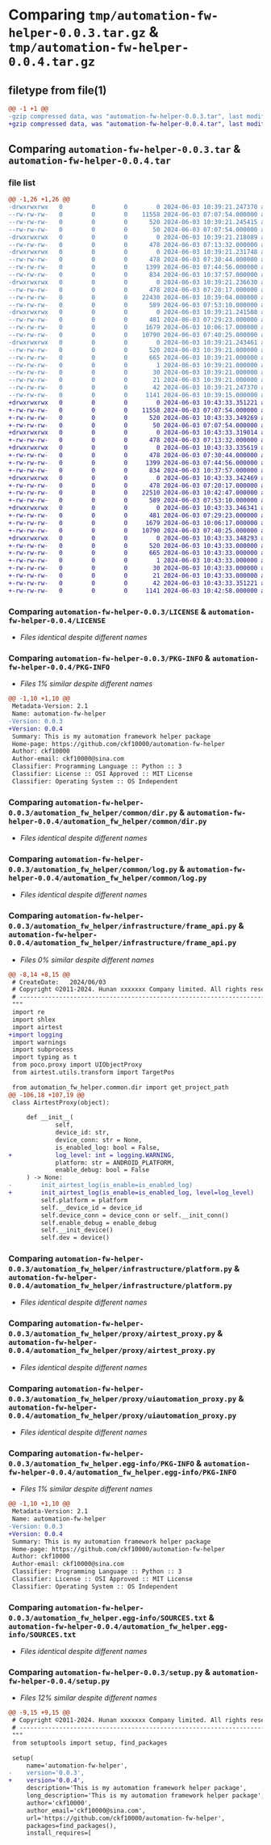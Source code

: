 # Comparing `tmp/automation-fw-helper-0.0.3.tar.gz` & `tmp/automation-fw-helper-0.0.4.tar.gz`

## filetype from file(1)

```diff
@@ -1 +1 @@
-gzip compressed data, was "automation-fw-helper-0.0.3.tar", last modified: Mon Jun  3 10:39:21 2024, max compression
+gzip compressed data, was "automation-fw-helper-0.0.4.tar", last modified: Mon Jun  3 10:43:33 2024, max compression
```

## Comparing `automation-fw-helper-0.0.3.tar` & `automation-fw-helper-0.0.4.tar`

### file list

```diff
@@ -1,26 +1,26 @@
-drwxrwxrwx   0        0        0        0 2024-06-03 10:39:21.247370 automation-fw-helper-0.0.3/
--rw-rw-rw-   0        0        0    11558 2024-06-03 07:07:54.000000 automation-fw-helper-0.0.3/LICENSE
--rw-rw-rw-   0        0        0      520 2024-06-03 10:39:21.245415 automation-fw-helper-0.0.3/PKG-INFO
--rw-rw-rw-   0        0        0       50 2024-06-03 07:07:54.000000 automation-fw-helper-0.0.3/README.md
-drwxrwxrwx   0        0        0        0 2024-06-03 10:39:21.218089 automation-fw-helper-0.0.3/automation_fw_helper/
--rw-rw-rw-   0        0        0      478 2024-06-03 07:13:32.000000 automation-fw-helper-0.0.3/automation_fw_helper/__init__.py
-drwxrwxrwx   0        0        0        0 2024-06-03 10:39:21.231748 automation-fw-helper-0.0.3/automation_fw_helper/common/
--rw-rw-rw-   0        0        0      478 2024-06-03 07:30:44.000000 automation-fw-helper-0.0.3/automation_fw_helper/common/__init__.py
--rw-rw-rw-   0        0        0     1399 2024-06-03 07:44:56.000000 automation-fw-helper-0.0.3/automation_fw_helper/common/dir.py
--rw-rw-rw-   0        0        0      834 2024-06-03 10:37:57.000000 automation-fw-helper-0.0.3/automation_fw_helper/common/log.py
-drwxrwxrwx   0        0        0        0 2024-06-03 10:39:21.236630 automation-fw-helper-0.0.3/automation_fw_helper/infrastructure/
--rw-rw-rw-   0        0        0      478 2024-06-03 07:20:17.000000 automation-fw-helper-0.0.3/automation_fw_helper/infrastructure/__init__.py
--rw-rw-rw-   0        0        0    22430 2024-06-03 10:39:04.000000 automation-fw-helper-0.0.3/automation_fw_helper/infrastructure/frame_api.py
--rw-rw-rw-   0        0        0      589 2024-06-03 07:53:10.000000 automation-fw-helper-0.0.3/automation_fw_helper/infrastructure/platform.py
-drwxrwxrwx   0        0        0        0 2024-06-03 10:39:21.241508 automation-fw-helper-0.0.3/automation_fw_helper/proxy/
--rw-rw-rw-   0        0        0      481 2024-06-03 07:29:23.000000 automation-fw-helper-0.0.3/automation_fw_helper/proxy/__init__.py
--rw-rw-rw-   0        0        0     1679 2024-06-03 10:06:17.000000 automation-fw-helper-0.0.3/automation_fw_helper/proxy/airtest_proxy.py
--rw-rw-rw-   0        0        0    10790 2024-06-03 07:40:25.000000 automation-fw-helper-0.0.3/automation_fw_helper/proxy/uiautomation_proxy.py
-drwxrwxrwx   0        0        0        0 2024-06-03 10:39:21.243461 automation-fw-helper-0.0.3/automation_fw_helper.egg-info/
--rw-rw-rw-   0        0        0      520 2024-06-03 10:39:21.000000 automation-fw-helper-0.0.3/automation_fw_helper.egg-info/PKG-INFO
--rw-rw-rw-   0        0        0      665 2024-06-03 10:39:21.000000 automation-fw-helper-0.0.3/automation_fw_helper.egg-info/SOURCES.txt
--rw-rw-rw-   0        0        0        1 2024-06-03 10:39:21.000000 automation-fw-helper-0.0.3/automation_fw_helper.egg-info/dependency_links.txt
--rw-rw-rw-   0        0        0       30 2024-06-03 10:39:21.000000 automation-fw-helper-0.0.3/automation_fw_helper.egg-info/requires.txt
--rw-rw-rw-   0        0        0       21 2024-06-03 10:39:21.000000 automation-fw-helper-0.0.3/automation_fw_helper.egg-info/top_level.txt
--rw-rw-rw-   0        0        0       42 2024-06-03 10:39:21.247370 automation-fw-helper-0.0.3/setup.cfg
--rw-rw-rw-   0        0        0     1141 2024-06-03 10:39:15.000000 automation-fw-helper-0.0.3/setup.py
+drwxrwxrwx   0        0        0        0 2024-06-03 10:43:33.351221 automation-fw-helper-0.0.4/
+-rw-rw-rw-   0        0        0    11558 2024-06-03 07:07:54.000000 automation-fw-helper-0.0.4/LICENSE
+-rw-rw-rw-   0        0        0      520 2024-06-03 10:43:33.349269 automation-fw-helper-0.0.4/PKG-INFO
+-rw-rw-rw-   0        0        0       50 2024-06-03 07:07:54.000000 automation-fw-helper-0.0.4/README.md
+drwxrwxrwx   0        0        0        0 2024-06-03 10:43:33.319014 automation-fw-helper-0.0.4/automation_fw_helper/
+-rw-rw-rw-   0        0        0      478 2024-06-03 07:13:32.000000 automation-fw-helper-0.0.4/automation_fw_helper/__init__.py
+drwxrwxrwx   0        0        0        0 2024-06-03 10:43:33.335619 automation-fw-helper-0.0.4/automation_fw_helper/common/
+-rw-rw-rw-   0        0        0      478 2024-06-03 07:30:44.000000 automation-fw-helper-0.0.4/automation_fw_helper/common/__init__.py
+-rw-rw-rw-   0        0        0     1399 2024-06-03 07:44:56.000000 automation-fw-helper-0.0.4/automation_fw_helper/common/dir.py
+-rw-rw-rw-   0        0        0      834 2024-06-03 10:37:57.000000 automation-fw-helper-0.0.4/automation_fw_helper/common/log.py
+drwxrwxrwx   0        0        0        0 2024-06-03 10:43:33.342469 automation-fw-helper-0.0.4/automation_fw_helper/infrastructure/
+-rw-rw-rw-   0        0        0      478 2024-06-03 07:20:17.000000 automation-fw-helper-0.0.4/automation_fw_helper/infrastructure/__init__.py
+-rw-rw-rw-   0        0        0    22510 2024-06-03 10:42:47.000000 automation-fw-helper-0.0.4/automation_fw_helper/infrastructure/frame_api.py
+-rw-rw-rw-   0        0        0      589 2024-06-03 07:53:10.000000 automation-fw-helper-0.0.4/automation_fw_helper/infrastructure/platform.py
+drwxrwxrwx   0        0        0        0 2024-06-03 10:43:33.346341 automation-fw-helper-0.0.4/automation_fw_helper/proxy/
+-rw-rw-rw-   0        0        0      481 2024-06-03 07:29:23.000000 automation-fw-helper-0.0.4/automation_fw_helper/proxy/__init__.py
+-rw-rw-rw-   0        0        0     1679 2024-06-03 10:06:17.000000 automation-fw-helper-0.0.4/automation_fw_helper/proxy/airtest_proxy.py
+-rw-rw-rw-   0        0        0    10790 2024-06-03 07:40:25.000000 automation-fw-helper-0.0.4/automation_fw_helper/proxy/uiautomation_proxy.py
+drwxrwxrwx   0        0        0        0 2024-06-03 10:43:33.348293 automation-fw-helper-0.0.4/automation_fw_helper.egg-info/
+-rw-rw-rw-   0        0        0      520 2024-06-03 10:43:33.000000 automation-fw-helper-0.0.4/automation_fw_helper.egg-info/PKG-INFO
+-rw-rw-rw-   0        0        0      665 2024-06-03 10:43:33.000000 automation-fw-helper-0.0.4/automation_fw_helper.egg-info/SOURCES.txt
+-rw-rw-rw-   0        0        0        1 2024-06-03 10:43:33.000000 automation-fw-helper-0.0.4/automation_fw_helper.egg-info/dependency_links.txt
+-rw-rw-rw-   0        0        0       30 2024-06-03 10:43:33.000000 automation-fw-helper-0.0.4/automation_fw_helper.egg-info/requires.txt
+-rw-rw-rw-   0        0        0       21 2024-06-03 10:43:33.000000 automation-fw-helper-0.0.4/automation_fw_helper.egg-info/top_level.txt
+-rw-rw-rw-   0        0        0       42 2024-06-03 10:43:33.351221 automation-fw-helper-0.0.4/setup.cfg
+-rw-rw-rw-   0        0        0     1141 2024-06-03 10:42:58.000000 automation-fw-helper-0.0.4/setup.py
```

### Comparing `automation-fw-helper-0.0.3/LICENSE` & `automation-fw-helper-0.0.4/LICENSE`

 * *Files identical despite different names*

### Comparing `automation-fw-helper-0.0.3/PKG-INFO` & `automation-fw-helper-0.0.4/PKG-INFO`

 * *Files 1% similar despite different names*

```diff
@@ -1,10 +1,10 @@
 Metadata-Version: 2.1
 Name: automation-fw-helper
-Version: 0.0.3
+Version: 0.0.4
 Summary: This is my automation framework helper package
 Home-page: https://github.com/ckf10000/automation-fw-helper
 Author: ckf10000
 Author-email: ckf10000@sina.com
 Classifier: Programming Language :: Python :: 3
 Classifier: License :: OSI Approved :: MIT License
 Classifier: Operating System :: OS Independent
```

### Comparing `automation-fw-helper-0.0.3/automation_fw_helper/common/dir.py` & `automation-fw-helper-0.0.4/automation_fw_helper/common/dir.py`

 * *Files identical despite different names*

### Comparing `automation-fw-helper-0.0.3/automation_fw_helper/common/log.py` & `automation-fw-helper-0.0.4/automation_fw_helper/common/log.py`

 * *Files identical despite different names*

### Comparing `automation-fw-helper-0.0.3/automation_fw_helper/infrastructure/frame_api.py` & `automation-fw-helper-0.0.4/automation_fw_helper/infrastructure/frame_api.py`

 * *Files 0% similar despite different names*

```diff
@@ -8,14 +8,15 @@
 # CreateDate:   2024/06/03
 # Copyright ©2011-2024. Hunan xxxxxxx Company limited. All rights reserved.
 # ---------------------------------------------------------------------------------------------------------
 """
 import re
 import shlex
 import airtest
+import logging
 import warnings
 import subprocess
 import typing as t
 from poco.proxy import UIObjectProxy
 from airtest.utils.transform import TargetPos
 
 from automation_fw_helper.common.dir import get_project_path
@@ -106,18 +107,19 @@
 class AirtestProxy(object):
 
     def __init__(
             self,
             device_id: str,
             device_conn: str = None,
             is_enabled_log: bool = False,
+            log_level: int = logging.WARNING,
             platform: str = ANDROID_PLATFORM,
             enable_debug: bool = False
     ) -> None:
-        init_airtest_log(is_enable=is_enabled_log)
+        init_airtest_log(is_enable=is_enabled_log, level=log_level)
         self.platform = platform
         self.__device_id = device_id
         self.device_conn = device_conn or self.__init_conn()
         self.enable_debug = enable_debug
         self.__init_device()
         self.dev = device()
```

### Comparing `automation-fw-helper-0.0.3/automation_fw_helper/infrastructure/platform.py` & `automation-fw-helper-0.0.4/automation_fw_helper/infrastructure/platform.py`

 * *Files identical despite different names*

### Comparing `automation-fw-helper-0.0.3/automation_fw_helper/proxy/airtest_proxy.py` & `automation-fw-helper-0.0.4/automation_fw_helper/proxy/airtest_proxy.py`

 * *Files identical despite different names*

### Comparing `automation-fw-helper-0.0.3/automation_fw_helper/proxy/uiautomation_proxy.py` & `automation-fw-helper-0.0.4/automation_fw_helper/proxy/uiautomation_proxy.py`

 * *Files identical despite different names*

### Comparing `automation-fw-helper-0.0.3/automation_fw_helper.egg-info/PKG-INFO` & `automation-fw-helper-0.0.4/automation_fw_helper.egg-info/PKG-INFO`

 * *Files 1% similar despite different names*

```diff
@@ -1,10 +1,10 @@
 Metadata-Version: 2.1
 Name: automation-fw-helper
-Version: 0.0.3
+Version: 0.0.4
 Summary: This is my automation framework helper package
 Home-page: https://github.com/ckf10000/automation-fw-helper
 Author: ckf10000
 Author-email: ckf10000@sina.com
 Classifier: Programming Language :: Python :: 3
 Classifier: License :: OSI Approved :: MIT License
 Classifier: Operating System :: OS Independent
```

### Comparing `automation-fw-helper-0.0.3/automation_fw_helper.egg-info/SOURCES.txt` & `automation-fw-helper-0.0.4/automation_fw_helper.egg-info/SOURCES.txt`

 * *Files identical despite different names*

### Comparing `automation-fw-helper-0.0.3/setup.py` & `automation-fw-helper-0.0.4/setup.py`

 * *Files 12% similar despite different names*

```diff
@@ -9,15 +9,15 @@
 # Copyright ©2011-2024. Hunan xxxxxxx Company limited. All rights reserved.
 # ---------------------------------------------------------------------------------------------------------
 """
 from setuptools import setup, find_packages
 
 setup(
     name='automation-fw-helper',
-    version='0.0.3',
+    version='0.0.4',
     description='This is my automation framework helper package',
     long_description='This is my automation framework helper package',
     author='ckf10000',
     author_email='ckf10000@sina.com',
     url='https://github.com/ckf10000/automation-fw-helper',
     packages=find_packages(),
     install_requires=[
```

